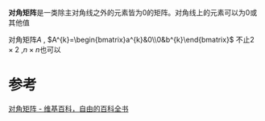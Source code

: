 
**对角矩阵**是一类除主对角线之外的元素皆为0的矩阵。对角线上的元素可以为0或其他值


对角矩阵$A$ , $A^{k}=\begin{bmatrix}a^{k}&0\\0&b^{k}\end{bmatrix}$ 不止$2\times2$ ,$n\times n$也可以

# 参考
[对角矩阵 - 维基百科，自由的百科全书](https://zh.wikipedia.org/zh-cn/%E5%B0%8D%E8%A7%92%E7%9F%A9%E9%99%A3)
